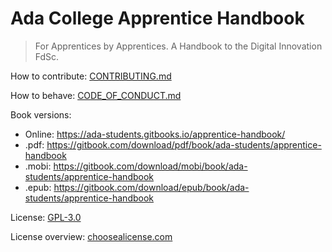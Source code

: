 # Ada College Apprentice Handbook

> For Apprentices by Apprentices. A Handbook to the Digital Innovation FdSc.

How to contribute: [CONTRIBUTING.md](https://github.com/ada-students/apprentice-handbook/blob/master/CONTRIBUTING.md)

How to behave: [CODE_OF_CONDUCT.md](https://github.com/ada-students/apprentice-handbook/blob/master/CODE_OF_CONDUCT.md)

Book versions:
  * Online: https://ada-students.gitbooks.io/apprentice-handbook/
  * .pdf: https://gitbook.com/download/pdf/book/ada-students/apprentice-handbook
  * .mobi: https://gitbook.com/download/mobi/book/ada-students/apprentice-handbook
  * .epub: https://gitbook.com/download/epub/book/ada-students/apprentice-handbook

License: [GPL-3.0](https://github.com/ada-students/apprentice-handbook/blob/master/LICENSE)

License overview: [choosealicense.com](https://choosealicense.com/licenses/gpl-3.0/)
